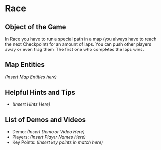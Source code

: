 Race
====

Object of the Game
------------------

In Race you have to run a special path in a map (you always have to reach the next Checkpoint) for an amount of laps. You can push other players away or even frag them! The first one who completes the laps wins.

Map Entities
------------

_(Insert Map Entities here)_

Helpful Hints and Tips
----------------------

-   _(Insert Hints Here)_

List of Demos and Videos
------------------------

-   Demo: _(Insert Demo or Video Here)_
-   Players: _(Insert Player Names Here)_
-   Key Points: _(Insert key points in match here)_

